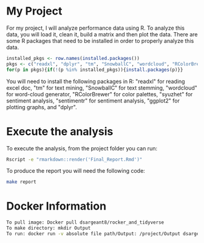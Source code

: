 # My Project
For my project, I will analyze performance data using R. To analyze this data, you will load it, clean it, build a matrix and then plot the data. 
There are some R packages that need to be installed in order to properly analyze this data.

```R
installed_pkgs <- row.names(installed.packages())
pkgs <- c("readxl", "dplyr", "tm", "SnowballC", "wordcloud", "RColorBrewer", "syuzhet", "sentimentr", "ggplot2")
for(p in pkgs){if(!(p %in% installed_pkgs)){install.packages(p)}}
```

You will need to install the following packages in R: "readxl"  for reading excel doc, "tm" for text mining, "SnowballC" for text stemming, "wordcloud" for word-cloud generator, "RColorBrewer" for color palettes, "syuzhet" for sentiment analysis, "sentimentr"  for sentiment analysis, "ggplot2" for plotting graphs, and "dplyr".



# Execute the analysis
To execute the analysis, from the project folder you can run:

```bash
Rscript -e "rmarkdown::render('Final_Report.Rmd')"
```

To produce the report you will need the following code:
```bash
make report
```

# Docker Information
```bash
To pull image: Docker pull dsargeant8/rocker_and_tidyverse 
To make directory: mkdir Output
To run: docker run -v absolute file path/Output: /project/Output dsargeant8/rocker_and_tidyverse 
```
